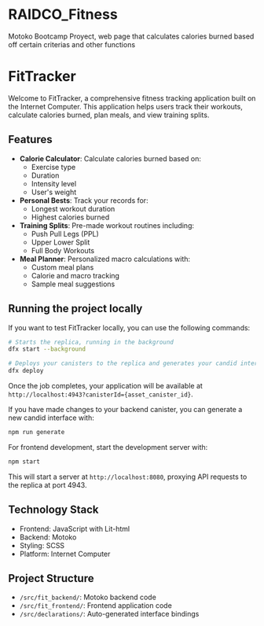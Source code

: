 # RAIDCO_Fitness
Motoko Bootcamp Proyect, web page that calculates calories burned based off certain criterias and other functions
# FitTracker

Welcome to FitTracker, a comprehensive fitness tracking application built on the Internet Computer. This application helps users track their workouts, calculate calories burned, plan meals, and view training splits.

## Features

- **Calorie Calculator**: Calculate calories burned based on:
  - Exercise type
  - Duration
  - Intensity level
  - User's weight
- **Personal Bests**: Track your records for:
  - Longest workout duration
  - Highest calories burned
- **Training Splits**: Pre-made workout routines including:
  - Push Pull Legs (PPL)
  - Upper Lower Split
  - Full Body Workouts
- **Meal Planner**: Personalized macro calculations with:
  - Custom meal plans
  - Calorie and macro tracking
  - Sample meal suggestions

## Running the project locally

If you want to test FitTracker locally, you can use the following commands:

```bash
# Starts the replica, running in the background
dfx start --background

# Deploys your canisters to the replica and generates your candid interface
dfx deploy
```

Once the job completes, your application will be available at `http://localhost:4943?canisterId={asset_canister_id}`.

If you have made changes to your backend canister, you can generate a new candid interface with:

```bash
npm run generate
```

For frontend development, start the development server with:

```bash
npm start
```

This will start a server at `http://localhost:8080`, proxying API requests to the replica at port 4943.

## Technology Stack

- Frontend: JavaScript with Lit-html
- Backend: Motoko
- Styling: SCSS
- Platform: Internet Computer

## Project Structure

- `/src/fit_backend/`: Motoko backend code
- `/src/fit_frontend/`: Frontend application code
- `/src/declarations/`: Auto-generated interface bindings
